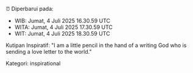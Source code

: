 ⏰ Diperbarui pada:
- WIB: Jumat, 4 Juli 2025 16.30.59 UTC
- WITA: Jumat, 4 Juli 2025 17.30.59 UTC
- WIT: Jumat, 4 Juli 2025 18.30.59 UTC

Kutipan Inspiratif:
"I am a little pencil in the hand of a writing God who is sending a love letter to the world."


Kategori: inspirational

